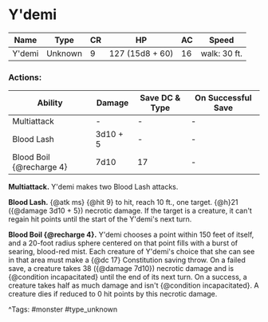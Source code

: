 # Y'demi

| Name | Type | CR | HP | AC | Speed |
|------|------|----|----|----|-------|
| Y'demi | Unknown | 9 | 127 (15d8 + 60) | 16 | walk: 30 ft. |

### Actions:

| Ability | Damage | Save DC & Type | On Successful Save |
|---------|--------|----------------|--------------------|
| Multiattack | - | - | - |
| Blood Lash | 3d10 + 5 | - | - |
| Blood Boil {@recharge 4} | 7d10 | 17 | - |


**Multiattack.** Y'demi makes two Blood Lash attacks.

**Blood Lash.** {@atk ms} {@hit 9} to hit, reach 10 ft., one target. {@h}21 ({@damage 3d10 + 5}) necrotic damage. If the target is a creature, it can't regain hit points until the start of the Y'demi's next turn.

**Blood Boil {@recharge 4}.** Y'demi chooses a point within 150 feet of itself, and a 20-foot radius sphere centered on that point fills with a burst of searing, blood-red mist. Each creature of Y'demi's choice that she can see in that area must make a {@dc 17} Constitution saving throw. On a failed save, a creature takes 38 ({@damage 7d10}) necrotic damage and is {@condition incapacitated} until the end of its next turn. On a success, a creature takes half as much damage and isn't {@condition incapacitated}. A creature dies if reduced to 0 hit points by this necrotic damage.

^Tags: #monster #type_unknown